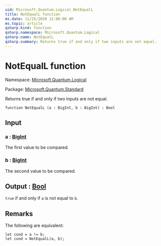 ```yaml
---
uid: Microsoft.Quantum.Logical.NotEqualL
title: NotEqualL function
ms.date: 11/25/2020 12:00:00 AM
ms.topic: article
qsharp.kind: function
qsharp.namespace: Microsoft.Quantum.Logical
qsharp.name: NotEqualL
qsharp.summary: Returns true if and only if two inputs are not equal.
---
```


# NotEqualL function

Namespace: [Microsoft.Quantum.Logical](xref:Microsoft.Quantum.Logical)

Package: [Microsoft.Quantum.Standard](https://nuget.org/packages/Microsoft.Quantum.Standard)


Returns true if and only if two inputs are not equal.

```qsharp
function NotEqualL (a : BigInt, b : BigInt) : Bool
```


## Input

### a : [BigInt](xref:microsoft.quantum.user-guide.language.types)

The first value to be compared.


### b : [BigInt](xref:microsoft.quantum.user-guide.language.types)

The second value to be compared.



## Output : [Bool](xref:microsoft.quantum.user-guide.language.types)

`true` if and only if `a` is not equal to `b`.

## Remarks

The following are equivalent:```Q#let cond = a != b;let cond = NotEqualL(a, b);```